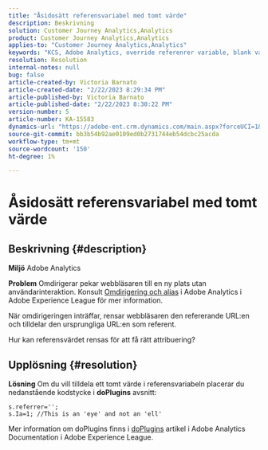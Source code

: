 ```yaml
---
title: "Åsidosätt referensvariabel med tomt värde"
description: Beskrivning
solution: Customer Journey Analytics,Analytics
product: Customer Journey Analytics,Analytics
applies-to: "Customer Journey Analytics,Analytics"
keywords: "KCS, Adobe Analytics, override referenrer variable, blank value"
resolution: Resolution
internal-notes: null
bug: false
article-created-by: Victoria Barnato
article-created-date: "2/22/2023 8:29:34 PM"
article-published-by: Victoria Barnato
article-published-date: "2/22/2023 8:30:22 PM"
version-number: 5
article-number: KA-15583
dynamics-url: "https://adobe-ent.crm.dynamics.com/main.aspx?forceUCI=1&pagetype=entityrecord&etn=knowledgearticle&id=4f33cb9d-efb2-ed11-83fe-6045bd0067ea"
source-git-commit: bb3b54b92ae0109ed0b2731744eb54dcbc25acda
workflow-type: tm+mt
source-wordcount: '150'
ht-degree: 1%

---
```


# Åsidosätt referensvariabel med tomt värde

## Beskrivning {#description}


<b>Miljö</b>
Adobe Analytics

<b>Problem</b>
Omdirigerar pekar webbläsaren till en ny plats utan användarinteraktion. Konsult [Omdirigering och alias](https://docs.adobe.com/content/help/en/analytics/technotes/redirects.html) i Adobe Analytics i Adobe Experience League för mer information.

När omdirigeringen inträffar, rensar webbläsaren den refererande URL:en och tilldelar den ursprungliga URL:en som referent.

Hur kan referensvärdet rensas för att få rätt attribuering?


## Upplösning {#resolution}


<b>Lösning</b>
Om du vill tilldela ett tomt värde i referensvariabeln placerar du nedanstående kodstycke i <b>doPlugins</b> avsnitt:


```
s.referrer='';
s.Ia=1; //This is an 'eye' and not an 'ell'
```


Mer information om doPlugins finns i [doPlugins](https://experienceleague.adobe.com/docs/analytics/implementation/vars/functions/doplugins.html "Klicka för att följa länken: https://docs.adobe.com/content/help/en/analytics/implementation/vars/functions/doplugins.html") artikel i Adobe Analytics Documentation i Adobe Experience League.


